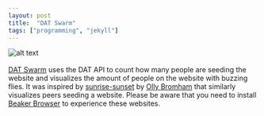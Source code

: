 ```yaml
---
layout: post
title:  "DAT Swarm"
tags: ["programming", "jekyll"]
---
```

![alt text](/assets/images/blog/small_swarm.gif "Logo Title Text 1")
<br> <br>
<a href="dat://dat-swarm.hashbase.io/">DAT Swarm</a> uses the DAT API to count how many people are seeding the website and visualizes the amount of people on the website with buzzing flies.
It was inspired by [sunrise-sunset](dat://sun.hashbase.io/) by [Olly Bromham](https://ollybromham.com) that similarly visualizes peers seeding a website. Please be aware that you need to install [Beaker Browser](http://beakerbrowser.com/) to experience these websites.
<br> <br>
